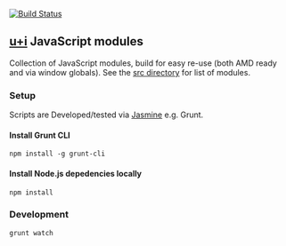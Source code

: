 [![Build Status](https://travis-ci.org/uandi/ui_js_modules.svg)](https://travis-ci.org/uandi/ui_js_modules)

## [u+i](http://uandi.com/) JavaScript modules ##

Collection of JavaScript modules, build for easy re-use (both AMD ready and via window globals). See the [src directory](src/) for list of modules.

### Setup ###

Scripts are Developed/tested via [Jasmine](https://jasmine.github.io/) e.g. Grunt.

#### Install Grunt CLI ####

`npm install -g grunt-cli`

#### Install Node.js depedencies locally ###

`npm install`

### Development ###

`grunt watch`
